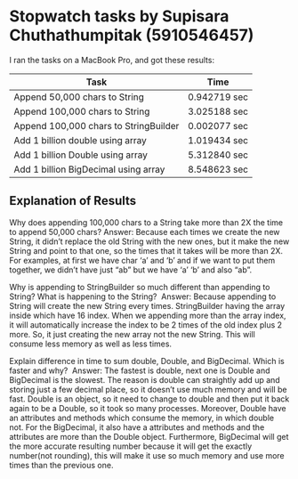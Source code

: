 # Stopwatch tasks by Supisara Chuthathumpitak (5910546457)

I ran the tasks on a MacBook Pro, and got these results:

Task														| Time
----------------------------------------|--------------------------
Append 50,000 chars to String		|0.942719 sec
Append 100,000 chars to String		|3.025188 sec
Append 100,000 chars to StringBuilder	|0.002077 sec	
Add 1 billion double using array	|1.019434 sec	
Add 1 billion Double using array	|5.312840 sec
Add 1 billion BigDecimal using array	|8.548623 sec

## Explanation of Results

Why does appending 100,000 chars to a String take more than 2X the time to append 50,000 chars? 
Answer: Because each times we create the new String, it didn’t replace the old String with the new ones, but it make the new String and point to that one, so the times that it takes will be more than 2X. For examples, at first we have char ‘a’ and ‘b’ and if we want to put them together, we didn’t have just “ab” but we have ‘a’ ‘b’ and also “ab”.

Why is appending to StringBuilder so much different than appending to String? What is happening to the String?  Answer: Because appending to String will create the new String every times. StringBuilder having the array inside which have 16 index. When we appending more than the array index, it will automatically increase the index to be 2 times of the old index plus 2 more. So, it just creating the new array not the new String. This will consume less memory as well as less times.

Explain difference in time to sum double, Double, and BigDecimal. Which is faster and why?  Answer: The fastest is double, next one is Double and BigDecimal is the slowest. The reason is double can straightly add up and storing just a few decimal place, so it doesn’t use much memory and will be fast. Double is an object, so it need to change to double and then put it back again to be a Double, so it took so many processes. Moreover, Double have an attributes and methods which consume the memory, in which double not. For the BigDecimal, it also have a attributes and methods and the attributes are more than the Double object. Furthermore, BigDecimal will get the more accurate resulting number because it will get the exactly number(not rounding), this will make it use so much memory and use more times than the previous one.
